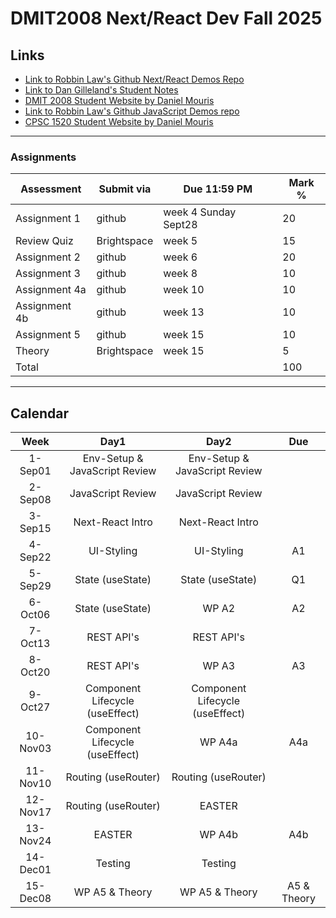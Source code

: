# DMIT2008 Next/React Dev Fall 2025

## Links

- [Link to Robbin Law's Github Next/React Demos Repo](https://github.com/RobbinLawJavaScript/next-react-demos)
- [Link to Dan Gilleland's Student Notes](https://dgilleland.github.io/DMIT-2008/)
- [DMIT 2008 Student Website by Daniel Mouris](https://dmit-2008.github.io/dmit2008/)
- [Link to Robbin Law's Github JavaScript Demos repo](https://github.com/RobbinLawJavaScript/javascript-demos.git)
- [CPSC 1520 Student Website by Daniel Mouris](https://cpsc-1520.github.io/cpsc1520/)

---

### Assignments

| Assessment | Submit via | Due 11:59 PM | Mark %|
|---|---|---|---|
| Assignment 1 | github | week 4 Sunday Sept28 | 20 |
| Review Quiz | Brightspace | week 5  | 15 |
| Assignment 2 | github | week 6  | 20 |
| Assignment 3 | github | week 8  | 10 |
| Assignment 4a| github | week 10  | 10 |
| Assignment 4b| github | week 13  | 10 |
| Assignment 5 | github | week 15  | 10 |
| Theory | Brightspace | week 15  | 5 |
|Total|||100|

---

## Calendar

|Week|Day1|Day2|Due|
|:-:|:-:|:-:|:-:|
|1-Sep01|Env-Setup & JavaScript Review|Env-Setup & JavaScript Review||
|2-Sep08|JavaScript Review|JavaScript Review||
|3-Sep15|Next-React Intro|Next-React Intro||
|4-Sep22|UI-Styling|UI-Styling|A1|
|5-Sep29|State (useState)|State (useState)|Q1|
|6-Oct06|State (useState)|WP A2|A2|
|7-Oct13|REST API's|REST API's||
|8-Oct20|REST API's|WP A3|A3|
|9-Oct27|Component Lifecycle (useEffect)|Component Lifecycle (useEffect)||
|10-Nov03|Component Lifecycle (useEffect)|WP A4a|A4a|
|11-Nov10|Routing (useRouter)|Routing (useRouter)||
|12-Nov17|Routing (useRouter)|EASTER||
|13-Nov24|EASTER|WP A4b|A4b|
|14-Dec01|Testing|Testing||
|15-Dec08|WP A5 & Theory|WP A5 & Theory|A5 & Theory|
